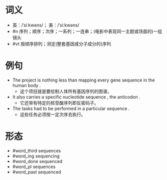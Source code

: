 # 词义
- 英：/ˈsiːkwəns/； 美：/ˈsiːkwəns/
- #n 序列；顺序；次序；一系列；一连串；(电影中表现同一主题或场面的)一组镜头
- #vt 按顺序排列；测定(整套基因或分子成分的)序列
# 例句
- The project is nothing less than mapping every gene sequence in the human body .
	- 这个项目就是要绘制人体所有基因序列的图谱。
- It also carries a specific nucleotide sequence , the anticodon .
	- 它还带有特定的核苷酸序列即反密码子。
- The tasks had to be performed in a particular sequence .
	- 这些任务必须按一定次序去执行。
# 形态
- #word_third sequences
- #word_ing sequencing
- #word_done sequenced
- #word_pl sequences
- #word_past sequenced
